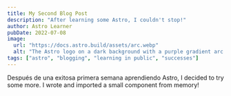 ```yaml
---
title: My Second Blog Post
description: "After learning some Astro, I couldn't stop!"
author: Astro Learner
pubDate: 2022-07-08
image:
  url: "https://docs.astro.build/assets/arc.webp"
  alt: "The Astro logo on a dark background with a purple gradient arc."
tags: ["astro", "blogging", "learning in public", "successes"]
---
```


Después de una exitosa primera semana aprendiendo Astro, I decided to try some more. I wrote and imported a small component from memory!
